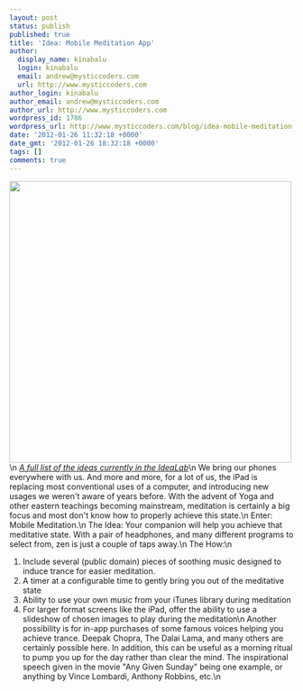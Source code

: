 ```yaml
---
layout: post
status: publish
published: true
title: 'Idea: Mobile Meditation App'
author:
  display_name: kinabalu
  login: kinabalu
  email: andrew@mysticcoders.com
  url: http://www.mysticcoders.com
author_login: kinabalu
author_email: andrew@mysticcoders.com
author_url: http://www.mysticcoders.com
wordpress_id: 1786
wordpress_url: http://www.mysticcoders.com/blog/idea-mobile-meditation-app/
date: '2012-01-26 11:32:18 +0000'
date_gmt: '2012-01-26 18:32:18 +0000'
tags: []
comments: true
---
```

<img src="http://farm7.staticflickr.com/6071/6131624592_a86d75325e.jpg" width="500" />\n
<a href="http://www.mysticcoders.com/idea-lab/"><em>A full list of the ideas currently in the IdeaLab</em></a>\n
We bring our phones everywhere with us.  And more and more, for a lot of us, the iPad is replacing most conventional uses of a computer, and introducing new usages we weren't aware of years before.  With the advent of Yoga and other eastern teachings becoming mainstream, meditation is certainly a big focus and most don't know how to properly achieve this state.\n
Enter: Mobile Meditation.\n
The Idea: Your companion will help you achieve that meditative state.  With a pair of headphones, and many different programs to select from, zen is just a couple of taps away.\n
The How:\n
1. Include several (public domain) pieces of soothing music designed to induce trance for easier meditation.
2. A timer at a configurable time to gently bring you out of the meditative state
3. Ability to use your own music from your iTunes library during meditation
4. For larger format screens like the iPad, offer the ability to use a slideshow of chosen images to play during the meditation\n
Another possibility is for in-app purchases of some famous voices helping you achieve trance.  Deepak Chopra, The Dalai Lama, and many others are certainly possible here.  In addition, this can be useful as a morning ritual to pump you up for the day rather than clear the mind.  The inspirational speech given in the movie "Any Given Sunday" being one example, or anything by Vince Lombardi, Anthony Robbins, etc.\n
